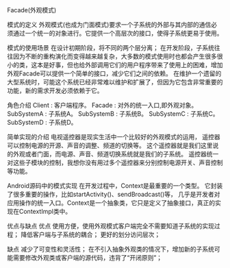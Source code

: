 Facade(外观模式)

模式的定义
外观模式(也成为门面模式)要求一个子系统的外部与其内部的通信必须通过一个统一的对象进行。它提供一个高层次的接口，使得子系统更易于使用。

模式的使用场景
在设计初期阶段，将不同的两个层分离；
在开发阶段，子系统往往因为不断的重构演化而变得越来越复杂，大多数的模式使用时也都会产生很多很小的类，这本是好事，但也给外部调用它们的用户程序带来了使用上的困难，增加外观Facade可以提供一个简单的接口，减少它们之间的依赖。
在维护一个遗留的大型系统时，可能这个系统已经非常难以维护和扩展了，但因为它包含非常重要的功能，新的需求开发必须依赖于它。

角色介绍
Client : 客户端程序。
Facade : 对外的统一入口,即外观对象。
SubSystemA : 子系统A。
SubSystemB : 子系统B。
SubSystemC : 子系统C。
SubSystemD : 子系统D。

简单实现的介绍
电视遥控器是现实生活中一个比较好的外观模式的运用，
遥控器可以控制电源的开源、声音的调整、频道的切换等。
这个遥控器就是我们这里说的外观或者门面，而电源、声音、频道切换系统就是我们的子系统。
遥控器统一对这些子模块的控制，我想你没有用过多个遥控器来分别控制电源开关、声音控制等功能。

Android源码中的模式实现
在开发过程中，Context是最重要的一个类型。
它封装了很多重要的操作，比如startActivity()、sendBroadcast()等，
几乎是开发者对应用操作的统一入口。Context是一个抽象类，它只是定义了抽象接口，真正的实现在ContextImpl类中。

优点与缺点
优点
使用方便，使用外观模式客户端完全不需要知道子系统的实现过程；
降低客户端与子系统的耦合；
更好的划分访问层次；

缺点
减少了可变性和灵活性；
在不引入抽象外观类的情况下，增加新的子系统可能需要修改外观类或客户端的源代码，违背了“开闭原则”；
